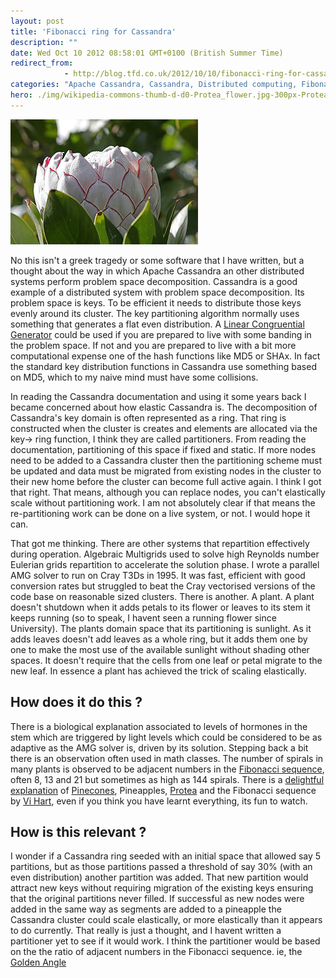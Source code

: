 ```yaml
---
layout: post
title: 'Fibonacci ring for Cassandra'
description: ""
date: Wed Oct 10 2012 08:58:01 GMT+0100 (British Summer Time)
redirect_from: 
            - http://blog.tfd.co.uk/2012/10/10/fibonacci-ring-for-cassandra/
categories: "Apache Cassandra, Cassandra, Distributed computing, Fibonacci, Fibonacci number, Linear Congruential Generator, Uncategorized, Vi Hart"
hero: ./img/wikipedia-commons-thumb-d-d0-Protea_flower.jpg-300px-Protea_flower.jpg
---
```

![King Protea (Protea cynaroides)](/img/wikipedia-commons-thumb-d-d0-Protea_flower.jpg-300px-Protea_flower.jpg "King Protea (Protea cynaroides)")

No this isn't a greek tragedy or some software that I have written, but a thought about the way in which Apache Cassandra an other distributed systems perform problem space decomposition. Cassandra is a good example of a distributed system with problem space decomposition. Its problem space is keys. To be efficient it needs to distribute those keys evenly around its cluster. The key partitioning algorithm normally uses something that generates a flat even distribution. A [Linear Congruential Generator](http://en.wikipedia.org/wiki/Linear_congruential_generator) could be used if you are prepared to live with some banding in the problem space. If not and you are prepared to live with a bit more computational expense one of the hash functions like MD5 or SHAx. In fact the standard key distribution functions in Cassandra use something based on MD5, which to my naive mind must have some collisions.

In reading the Cassandra documentation and using it some years back I became concerned about how elastic Cassandra is. The decomposition of Cassandra's key domain is often represented as a ring. That ring is constructed when the cluster is creates and elements are allocated via the key-> ring function, I think they are called partitioners. From reading the documentation, partitioning of this space if fixed and static. If more nodes need to be added to a Cassandra cluster then the partitioning scheme must be updated and data must be migrated from existing nodes in the cluster to their new home before the cluster can become full active again. I think I got that right. That means, although you can replace nodes, you can't elastically scale without partitioning work. I am not absolutely clear if that means the re-partitioning work can be done on a live system, or not. I would hope it can.

That got me thinking. There are other systems that repartition effectively during operation. Algebraic Multigrids used to solve high Reynolds number Eulerian grids repartition to accelerate the solution phase. I wrote a parallel AMG solver to run on Cray T3Ds in 1995. It was fast, efficient with good conversion rates but struggled to beat the Cray vectorised versions of the code base on reasonable sized clusters. There is another. A plant. A plant doesn't shutdown when it adds petals to its flower or leaves to its stem it keeps running (so to speak, I havent seen a running flower since University). The plants domain space that its partitioning is sunlight. As it adds leaves doesn't add leaves as a whole ring, but it adds them one by one to make the most use of the available sunlight without shading other spaces. It doesn't require that the cells from one leaf or petal migrate to the new leaf. In essence a plant has achieved the trick of scaling elastically.

## How does it do this ?

There is a biological explanation associated to levels of hormones in the stem which are triggered by light levels which could be considered to be as adaptive as the AMG solver is, driven by its solution. Stepping back a bit there is an observation often used in math classes. The number of spirals in many plants is observed to be adjacent numbers in the [Fibonacci sequence](http://en.wikipedia.org/wiki/Fibonacci_number "Fibonacci number"), often 8, 13 and 21 but sometimes as high as 144 spirals. There is a [delightful explanation](http://www.khanacademy.org/math/vi-hart/v/doodling-in-math--spirals--fibonacci--and-being-a-plant--1-of-3) of [Pinecones](http://en.wikipedia.org/wiki/Conifer_cone "Conifer cone"), Pineapples, [Protea](http://en.wikipedia.org/wiki/Protea "Protea") and the Fibonacci sequence by [Vi Hart](http://www.youtube.com/Vihart "Vi Hart"), even if you think you have learnt everything, its fun to watch.

## How is this relevant ?

I wonder if a Cassandra ring seeded with an initial space that allowed say 5 partitions, but as those partitions passed a threshold of say 30% (with an even distribution) another partition was added. That new partition would attract new keys without requiring migration of the existing keys ensuring that the original partitions never filled. If successful as new nodes were added in the same way as segments are added to a pineapple the Cassandra cluster could scale elastically, or more elastically than it appears to do currently. That really is just a thought, and I havent written a partitioner yet to see if it would work. I think the partitioner would be based on the the ratio of adjacent numbers in the Fibonacci sequence. ie, the [Golden Angle](http://en.wikipedia.org/wiki/Golden_angle)
